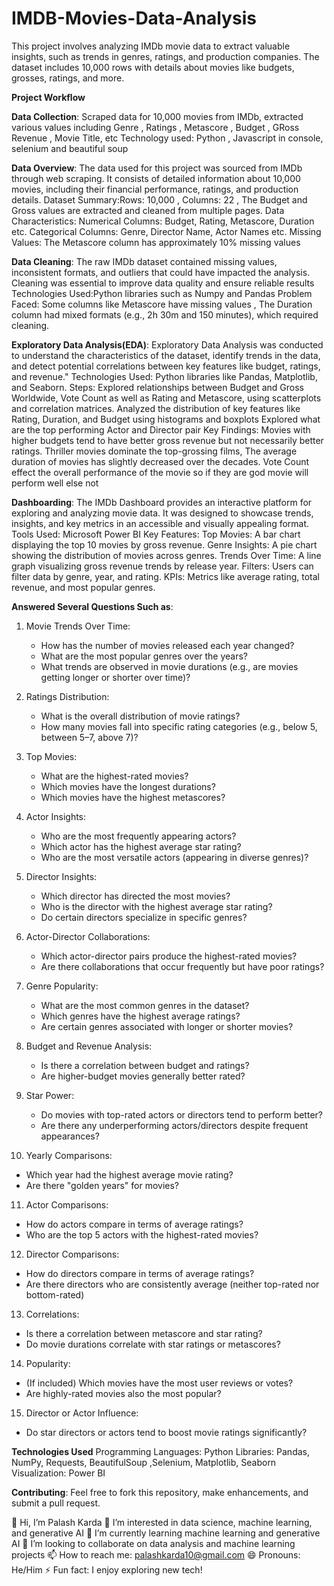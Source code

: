 # IMDB-Movies-Data-Analysis

This project involves analyzing IMDb movie data to extract valuable insights, such as trends in genres, ratings, and production companies. The dataset includes 10,000 rows with details about movies like budgets, grosses, ratings, and more.

**Project Workflow**

**Data Collection**:
Scraped data for 10,000 movies from IMDb, extracted various values including 
Genre , Ratings , Metascore , Budget , GRoss Revenue , Movie Title, etc
Technology used: Python , Javascript in console, selenium and beautiful soup

**Data Overview**:
The data used for this project was sourced from IMDb through web scraping. It consists of detailed information about 10,000 movies, including their financial performance, ratings, and production details. Dataset Summary:Rows: 10,000 , Columns: 22 , The Budget and Gross values are extracted and cleaned from multiple pages.
Data Characteristics:
Numerical Columns: Budget, Rating, Metascore, Duration etc.
Categorical Columns: Genre, Director Name, Actor Names etc.
Missing Values: The Metascore column has approximately 10% missing values

**Data Cleaning**:
The raw IMDb dataset contained missing values, inconsistent formats, and outliers that could have impacted the analysis. Cleaning was essential to improve data quality and ensure reliable results
Technologies Used:Python libraries such as Numpy and Pandas
Problem Faced: Some columns like Metascore have missing values , The Duration column had mixed formats (e.g., 2h 30m and 150 minutes), which required cleaning.

**Exploratory Data Analysis(EDA)**:
Exploratory Data Analysis was conducted to understand the characteristics of the dataset, identify trends in the data, and detect potential correlations between key features like budget, ratings, and revenue."
Technologies Used: Python libraries like Pandas, Matplotlib, and Seaborn.
Steps:
Explored relationships between Budget and Gross Worldwide, Vote Count as well as Rating and Metascore, using scatterplots and correlation matrices.
Analyzed the distribution of key features like Rating, Duration, and Budget using histograms and boxplots
Explored what are the top performing Actor and Director pair
Key Findings: Movies with higher budgets tend to have better gross revenue but not necessarily better ratings.
Thriller movies dominate the top-grossing films, The average duration of movies has slightly decreased over the decades.
Vote Count effect the overall performance of the movie so if they are god movie will perform well else not

**Dashboarding**:
The IMDb Dashboard provides an interactive platform for exploring and analyzing movie data. It was designed to showcase trends, insights, and key metrics in an accessible and visually appealing format.
Tools Used: Microsoft Power BI
Key Features:
Top Movies: A bar chart displaying the top 10 movies by gross revenue.
Genre Insights: A pie chart showing the distribution of movies across genres.
Trends Over Time: A line graph visualizing gross revenue trends by release year.
Filters: Users can filter data by genre, year, and rating.
KPIs: Metrics like average rating, total revenue, and most popular genres.

**Answered Several Questions Such as**:
1. Movie Trends Over Time:
   - How has the number of movies released each year changed?
   - What are the most popular genres over the years?
   - What trends are observed in movie durations (e.g., are movies getting longer or shorter over time)?
     
2. Ratings Distribution:
   - What is the overall distribution of movie ratings?
   - How many movies fall into specific rating categories (e.g., below 5, between 5–7, above 7)?

3. Top Movies:
   - What are the highest-rated movies?
   - Which movies have the longest durations?
   - Which movies have the highest metascores?

4. Actor Insights:
   - Who are the most frequently appearing actors?
   - Which actor has the highest average star rating?
   - Who are the most versatile actors (appearing in diverse genres)?

5. Director Insights:
   - Which director has directed the most movies?
   - Who is the director with the highest average star rating?
   - Do certain directors specialize in specific genres?

6. Actor-Director Collaborations:
   - Which actor-director pairs produce the highest-rated movies?
   - Are there collaborations that occur frequently but have poor ratings?

7. Genre Popularity:
   - What are the most common genres in the dataset?
   - Which genres have the highest average ratings?
   - Are certain genres associated with longer or shorter movies?

8. Budget and Revenue Analysis:
   - Is there a correlation between budget and ratings?
   - Are higher-budget movies generally better rated?

9. Star Power:
   - Do movies with top-rated actors or directors tend to perform better?
   - Are there any underperforming actors/directors despite frequent appearances?

10. Yearly Comparisons:
   - Which year had the highest average movie rating?
   - Are there "golden years" for movies?

11. Actor Comparisons:
   - How do actors compare in terms of average ratings?
   - Who are the top 5 actors with the highest-rated movies?

12. Director Comparisons:
   - How do directors compare in terms of average ratings?
   - Are there directors who are consistently average (neither top-rated nor bottom-rated)
    
13. Correlations:
   - Is there a correlation between metascore and star rating?
   - Do movie durations correlate with star ratings or metascores?
 
14. Popularity:
   - (If included) Which movies have the most user reviews or votes?
   - Are highly-rated movies also the most popular?

15. Director or Actor Influence:
   - Do star directors or actors tend to boost movie ratings significantly?

**Technologies Used**
Programming Languages: Python
Libraries: Pandas, NumPy, Requests, BeautifulSoup ,Selenium, Matplotlib, Seaborn
Visualization: Power BI

**Contributing**:
Feel free to fork this repository, make enhancements, and submit a pull request.




































👋 Hi, I’m Palash Karda
👀 I’m interested in data science, machine learning, and generative AI
🌱 I’m currently learning machine learning and generative AI
💞️ I’m looking to collaborate on data analysis and machine learning projects
📫 How to reach me: palashkarda10@gmail.com
😄 Pronouns: He/Him
⚡ Fun fact: I enjoy exploring new tech!
